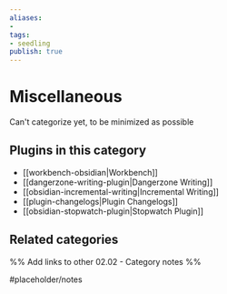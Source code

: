```yaml
---
aliases:
- 
tags: 
- seedling 
publish: true
---
```



# Miscellaneous

Can't categorize yet, to be minimized as possible

## Plugins in this category

- [[workbench-obsidian|Workbench]]
- [[dangerzone-writing-plugin|Dangerzone Writing]]
- [[obsidian-incremental-writing|Incremental Writing]]
- [[plugin-changelogs|Plugin Changelogs]]
- [[obsidian-stopwatch-plugin|Stopwatch Plugin]]

## Related categories

%% Add links to other 02.02 - Category notes %%

#placeholder/notes